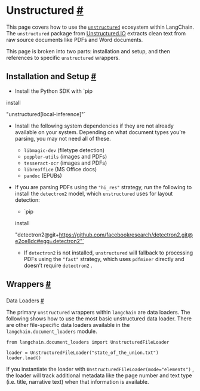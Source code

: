 


 Unstructured
 [#](#unstructured "Permalink to this headline")
===============================================================



 This page covers how to use the
 [`unstructured`](https://github.com/Unstructured-IO/unstructured)
 ecosystem within LangChain. The
 `unstructured`
 package from
 [Unstructured.IO](https://www.unstructured.io/) 
 extracts clean text from raw source documents like
PDFs and Word documents.
 



 This page is broken into two parts: installation and setup, and then references to specific
 `unstructured`
 wrappers.
 




 Installation and Setup
 [#](#installation-and-setup "Permalink to this headline")
-----------------------------------------------------------------------------------


* Install the Python SDK with
 `pip
 

 install
 

 "unstructured[local-inference]"`
* Install the following system dependencies if they are not already available on your system.
Depending on what document types you’re parsing, you may not need all of these.
 


	+ `libmagic-dev`
	 (filetype detection)
	+ `poppler-utils`
	 (images and PDFs)
	+ `tesseract-ocr`
	 (images and PDFs)
	+ `libreoffice`
	 (MS Office docs)
	+ `pandoc`
	 (EPUBs)
* If you are parsing PDFs using the
 `"hi_res"`
 strategy, run the following to install the
 `detectron2`
 model, which
 `unstructured`
 uses for layout detection:
 


	+ `pip
	 
	
	 install
	 
	
	 "detectron2@git+https://github.com/facebookresearch/detectron2.git@e2ce8dc#egg=detectron2"`
	+ If
	 `detectron2`
	 is not installed,
	 `unstructured`
	 will fallback to processing PDFs
	using the
	 `"fast"`
	 strategy, which uses
	 `pdfminer`
	 directly and doesn’t require
	 `detectron2`
	 .





 Wrappers
 [#](#wrappers "Permalink to this headline")
-------------------------------------------------------



### 
 Data Loaders
 [#](#data-loaders "Permalink to this headline")



 The primary
 `unstructured`
 wrappers within
 `langchain`
 are data loaders. The following
shows how to use the most basic unstructured data loader. There are other file-specific
data loaders available in the
 `langchain.document_loaders`
 module.
 





```
from langchain.document_loaders import UnstructuredFileLoader

loader = UnstructuredFileLoader("state_of_the_union.txt")
loader.load()

```




 If you instantiate the loader with
 `UnstructuredFileLoader(mode="elements")`
 , the loader
will track additional metadata like the page number and text type (i.e. title, narrative text)
when that information is available.
 






